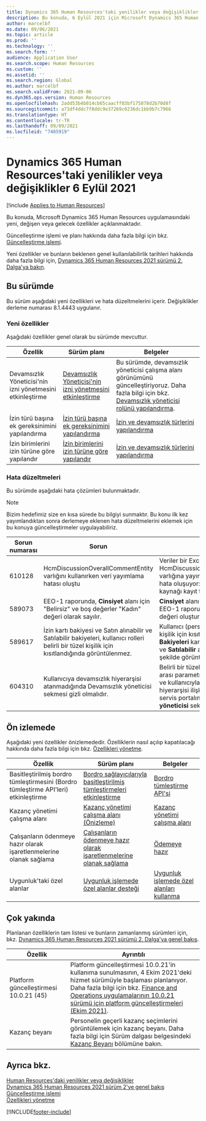 ```yaml
---
title: Dynamics 365 Human Resources'taki yenilikler veya değişiklikler 6 Eylül 2021
description: Bu konuda, 6 Eylül 2021 için Microsoft Dynamics 365 Human Resources'taki yeni veya değişen özellikler açıklanmaktadır.
author: marcelbf
ms.date: 09/06/2021
ms.topic: article
ms.prod: ''
ms.technology: ''
ms.search.form: ''
audience: Application User
ms.search.scope: Human Resources
ms.custom: ''
ms.assetid: ''
ms.search.region: Global
ms.author: marcelbf
ms.search.validFrom: 2021-09-06
ms.dyn365.ops.version: Human Resources
ms.openlocfilehash: 2add53b4b014cb65caacff03bf175078d2b70d8f
ms.sourcegitcommit: a73df4ddc7f8ddc9e37269c0236dc1bb9b7c7966
ms.translationtype: HT
ms.contentlocale: tr-TR
ms.lasthandoff: 09/09/2021
ms.locfileid: "7485919"
---
```

# <a name="whats-new-or-changed-in-dynamics-365-human-resources-september-6-2021"></a>Dynamics 365 Human Resources'taki yenilikler veya değişiklikler 6 Eylül 2021

[!include [Applies to Human Resources](../includes/applies-to-hr.md)]

Bu konuda, Microsoft Dynamics 365 Human Resources uygulamasındaki yeni, değişen veya gelecek özellikler açıklanmaktadır.

Güncelleştirme işlemi ve planı hakkında daha fazla bilgi için bkz. [Güncelleştirme işlemi](hr-admin-setup-update-process.md).

Yeni özellikler ve bunların beklenen genel kullanılabilirlik tarihleri hakkında daha fazla bilgi için, [Dynamics 365 Human Resources 2021 sürümü 2. Dalga'ya bakın](/dynamics365-release-plan/2021wave2/human-resources/dynamics365-human-resources/).

## <a name="in-this-release"></a>Bu sürümde

Bu sürüm aşağıdaki yeni özellikleri ve hata düzeltmelerini içerir. Değişiklikler derleme numarası 8.1.4443 uygulanır.

### <a name="new-features"></a>Yeni özellikler

Aşağıdaki özellikler genel olarak bu sürümde mevcuttur.

| Özellik | Sürüm planı | Belgeler |
|---|---|---|
| Devamsızlık Yöneticisi'nin izni yönetmesini etkinleştirme | [Devamsızlık Yöneticisi'nin izni yönetmesini etkinleştirme](/dynamics365-release-plan/2021wave1/human-resources/dynamics365-human-resources/enable-absence-manager-manage-leave) | Bu sürümde, devamsızlık yöneticisi çalışma alanı görünümünü güncelleştiriyoruz. Daha fazla bilgi için bkz. [Devamsızlık yöneticisi rolünü yapılandırma](https://go.microsoft.com/fwlink/?linkid=2168107). |
| İzin türü başına ek gereksinimini yapılandırma | [İzin türü başına ek gereksinimini yapılandırma](/dynamics365-release-plan/2021wave1/human-resources/dynamics365-human-resources/mandate-attachments-specific-leave-types) | [İzin ve devamsızlık türlerini yapılandırma](https://go.microsoft.com/fwlink/?linkid=2168108) |
| İzin birimlerini izin türüne göre yapılandır | [İzin birimlerini izin türüne göre yapılandır](/dynamics365-release-plan/2021wave1/human-resources/dynamics365-human-resources/configure-leave-units-per-leave-type) | [İzin ve devamsızlık türlerini yapılandırma](https://go.microsoft.com/fwlink/?linkid=2168215) |

### <a name="bug-fixes"></a>Hata düzeltmeleri

Bu sürümde aşağıdaki hata çözümleri bulunmaktadır.

> [!NOTE]
> Bizim hedefimiz size en kısa sürede bu bilgiyi sunmaktır. Bu konu ilk kez yayımlandıktan sonra derlemeye eklenen hata düzeltmelerini eklemek için bu konuya güncelleştirmeler uygulayabiliriz.

| Sorun numarası | Sorun | Tanım |
|---|---|---|
| 610128 | HcmDiscussionOverallCommentEntity varlığını kullanırken veri yayımlama hatası oluştu | Veriler bir Excel çalışma kitabından HcmDiscussionOverralCommentEntity varlığına yayımlandığında aşağıdaki hata oluşuyor: "HcmTopicOverrall veri kaynağı kayıt türü bulunamıyor" |
| 589073 | EEO-1 raporunda, **Cinsiyet** alanı için "Belirsiz" ve boş değerler "Kadın" değeri olarak sayılır. | **Cinsiyet** alanı için **Erkek** belirtilmezse EEO-1 raporunda varsayılan **Kadın** değeri oluşturulur. |
| 589617 | İzin kartı bakiyesi ve Satın alınabilir ve Satılabilir bakiyeleri, kullanıcı rolleri belirli bir tüzel kişilik için kısıtlandığında görüntülenmez. | Kullanıcı (personel rolü) belirli bir tüzel kişilik için kısıtlanırsa bakiyeler, **İzin Bakiyeleri** kartında ve **Satın alınabilir** ve **Satılabilir** alanlarında doğru şekilde görüntülenmez. |
| 604310 | Kullanıcıya devamsızlık hiyerarşisi atanmadığında Devamsızlık yöneticisi sekmesi gizli olmalıdır. | Belirli bir tüzel kişilik için, şirketler arası parametresi etkinleştirilmedikçe ve kullanıcıyla en az bir devamsızlık hiyerarşisi ilişkilendirilmedikçe self servis portalında **Devamsızlık yöneticisi** sekmesi gizlenmelidir. |

## <a name="in-preview"></a>Ön izlemede

Aşağıdaki yeni özellikler önizlemededir. Özelliklerin nasıl açılıp kapatılacağı hakkında daha fazla bilgi için bkz. [Özellikleri yönetme](hr-admin-manage-features.md).

| Özellik | Sürüm planı | Belgeler |
|---|---|---|
| Basitleştirilmiş bordro tümleştirmesini (Bordro tümleştirme API'leri) etkinleştirme | [Bordro sağlayıcılarıyla basitleştirilmiş tümleştirmeleri etkinleştirme](/dynamics365-release-plan/2021wave1/human-resources/dynamics365-human-resources/enable-simplified-integration-payroll-providers) | [Bordro tümleştirme API'si](hr-admin-integration-payroll-api-introduction.md) |
| Kazanç yönetimi çalışma alanı | [Kazanç yönetimi çalışma alanı (Önizleme)](/dynamics365-release-plan/2020wave2/human-resources/dynamics365-human-resources/benefits-management-workspace) | [Kazanç yönetimi çalışma alanı](hr-benefits-management-workspace.md) |
| Çalışanların ödenmeye hazır olarak işaretlenmelerine olanak sağlama | [Çalışanların ödenmeye hazır olarak işaretlenmelerine olanak sağlama](/dynamics365-release-plan/2021wave1/human-resources/dynamics365-human-resources/enable-employees-be-marked-as-ready-pay) | [Ödemeye hazır](/dynamics365/human-resources/hr-compensation-payroll) |
| Uygunluk'taki özel alanlar |[Uygunluk işlemede özel alanlar desteği](/dynamics365-release-plan/2021wave1/human-resources/dynamics365-human-resources/custom-field-support-benefits-management) | [Uygunluk işlemede özel alanları kullanma](/dynamics365/human-resources/hr-benefits-setup-eligibility-rules#using-custom-fields-in-eligibility-rules) |

## <a name="coming-soon"></a>Çok yakında

Planlanan özelliklerin tam listesi ve bunların zamanlanmış sürümleri için, bkz. [Dynamics 365 Human Resources 2021 sürümü 2. Dalga'ya genel bakış](/dynamics365-release-plan/2021wave2/human-resources/dynamics365-human-resources/).

| Özellik | Ayrıntılı |
|---|---|
| Platform güncelleştirmesi 10.0.21 (45) | Platform güncelleştirmesi 10.0.21'in kullanıma sunulmasının, 4 Ekim 2021'deki hizmet sürümüyle başlaması planlanıyor. Daha fazla bilgi için bkz. [Finance and Operations uygulamalarının 10.0.21 sürümü için platform güncelleştirmeleri (Ekim 2021)](/dynamics365/fin-ops-core/dev-itpro/get-started/whats-new-platform-updates-10-0-21). |
| Kazanç beyanı | Personelin geçerli kazanç seçimlerini görüntülemek için kazanç beyanı. Daha fazla bilgi için Sürüm dalgası belgesindeki [Kazanç Beyanı](/dynamics365-release-plan/2021wave1/human-resources/dynamics365-human-resources/benefits-summary-statement) bölümüne bakın. |

## <a name="see-also"></a>Ayrıca bkz.

[Human Resources'daki yenilikler veya değişiklikler](hr-admin-whats-new.md)</br>
[Dynamics 365 Human Resources 2021 sürüm 2'ye genel bakış](/dynamics365-release-plan/2021wave2/human-resources/dynamics365-human-resources/)</br>
[Güncelleştirme işlemi](hr-admin-setup-update-process.md)</br>
[Özellikleri yönetme](hr-admin-manage-features.md)

[!INCLUDE[footer-include](../includes/footer-banner.md)]
